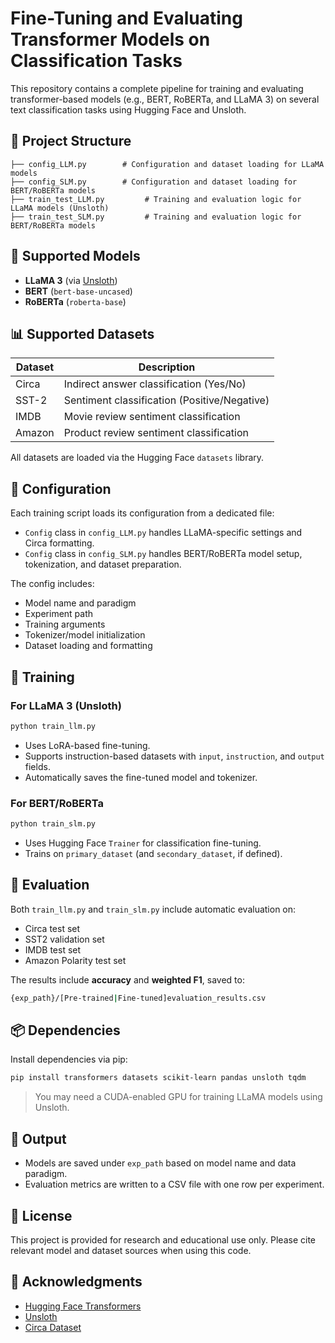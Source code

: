 # Fine-Tuning and Evaluating Transformer Models on Classification Tasks

This repository contains a complete pipeline for training and evaluating transformer-based models (e.g., BERT, RoBERTa, and LLaMA 3) on several text classification tasks using Hugging Face and Unsloth.

## 📁 Project Structure

```
├── config_LLM.py        # Configuration and dataset loading for LLaMA models
├── config_SLM.py        # Configuration and dataset loading for BERT/RoBERTa models
├── train_test_LLM.py         # Training and evaluation logic for LLaMA models (Unsloth)
├── train_test_SLM.py         # Training and evaluation logic for BERT/RoBERTa models
```

## 🧠 Supported Models

- **LLaMA 3** (via [Unsloth](https://github.com/unslothai/unsloth))
- **BERT** (`bert-base-uncased`)
- **RoBERTa** (`roberta-base`)

## 📊 Supported Datasets

| Dataset  | Description                                       |
|----------|---------------------------------------------------|
| Circa    | Indirect answer classification (Yes/No)           |
| SST-2    | Sentiment classification (Positive/Negative)      |
| IMDB     | Movie review sentiment classification             |
| Amazon   | Product review sentiment classification           |

All datasets are loaded via the Hugging Face `datasets` library.

## 🔧 Configuration

Each training script loads its configuration from a dedicated file:

- `Config` class in `config_LLM.py` handles LLaMA-specific settings and Circa formatting.
- `Config` class in `config_SLM.py` handles BERT/RoBERTa model setup, tokenization, and dataset preparation.

The config includes:

- Model name and paradigm
- Experiment path
- Training arguments
- Tokenizer/model initialization
- Dataset loading and formatting

## 🚀 Training

### For LLaMA 3 (Unsloth)

```bash
python train_llm.py
```

- Uses LoRA-based fine-tuning.
- Supports instruction-based datasets with `input`, `instruction`, and `output` fields.
- Automatically saves the fine-tuned model and tokenizer.

### For BERT/RoBERTa

```bash
python train_slm.py
```

- Uses Hugging Face `Trainer` for classification fine-tuning.
- Trains on `primary_dataset` (and `secondary_dataset`, if defined).

## 🧪 Evaluation

Both `train_llm.py` and `train_slm.py` include automatic evaluation on:

- Circa test set
- SST2 validation set
- IMDB test set
- Amazon Polarity test set

The results include **accuracy** and **weighted F1**, saved to:

```bash
{exp_path}/[Pre-trained|Fine-tuned]evaluation_results.csv
```

## 📦 Dependencies

Install dependencies via pip:

```bash
pip install transformers datasets scikit-learn pandas unsloth tqdm
```

> You may need a CUDA-enabled GPU for training LLaMA models using Unsloth.

## 📁 Output

- Models are saved under `exp_path` based on model name and data paradigm.
- Evaluation metrics are written to a CSV file with one row per experiment.

## 📜 License

This project is provided for research and educational use only. Please cite relevant model and dataset sources when using this code.

## 🤝 Acknowledgments

- [Hugging Face Transformers](https://github.com/huggingface/transformers)
- [Unsloth](https://github.com/unslothai/unsloth)
- [Circa Dataset](https://github.com/circa)
